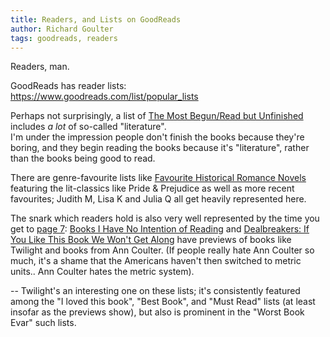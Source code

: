 ```yaml
---
title: Readers, and Lists on GoodReads
author: Richard Goulter
tags: goodreads, readers
---
```


Readers, man.

GoodReads has reader lists:  
<https://www.goodreads.com/list/popular_lists>

Perhaps not surprisingly, a list of 
[The Most Begun/Read but Unfinished](https://www.goodreads.com/list/show/497.The_Most_Begun_Read_but_Unfinished_Initiated_book_ever)
includes _a lot_ of so-called "literature".  
I'm under the impression people don't finish the books because they're boring,
and they begin reading the books because it's "literature", rather than the
books being good to read.

There are genre-favourite lists like
[Favourite Historical Romance Novels](https://www.goodreads.com/list/show/224.Favorite_Historical_Romance_Novels)
featuring the lit-classics like Pride & Prejudice as well as more recent
favourites; Judith M, Lisa K and Julia Q all get heavily represented here.

The snark which readers hold is also very well represented by the time you get
to [page 7](https://www.goodreads.com/list/popular_lists?page=7):
[Books I Have No Intention of Reading](https://www.goodreads.com/list/show/1519.Books_I_Have_No_Intention_of_Reading)
and
[Dealbreakers: If You Like This Book We Won't Get Along](https://www.goodreads.com/list/show/15841.Dealbreakers_If_You_Like_This_Book_We_Won_t_Get_Along)
have previews of books like Twilight and books from Ann Coulter.
(If people really hate Ann Coulter so much, it's a shame that the Americans
haven't then switched to metric units.. Ann Coulter hates the metric system).

-- Twilight's an interesting one on these lists; it's consistently featured
among the "I loved this book", "Best Book", and "Must Read" lists (at least
insofar as the previews show), but also is prominent in the "Worst Book Evar"
such lists.
